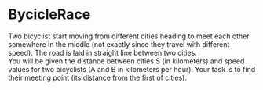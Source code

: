 # BycicleRace
Two bicyclist start moving from different cities heading to meet each other somewhere in the middle 
(not exactly since they travel with different speed).  The road is laid in straight line between two cities.  
You will be given the distance between cities S (in kilometers) and speed values for two bicyclists 
(A and B in kilometers per hour). Your task is to find their meeting point (its distance from the first of cities).

